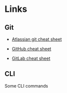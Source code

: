# Links
## Git

- [Atlassian git cheat sheet](https://www.atlassian.com/git/tutorials/atlassian-git-cheatsheet)

- [GitHub cheat sheet](https://education.github.com/git-cheat-sheet-education.pdf)
  
- [GitLab cheat sheet](https://about.gitlab.com/images/press/git-cheat-sheet.pdf)

## CLI

Some CLI commands